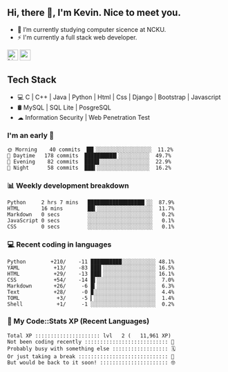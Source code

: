 ## Hi, there 👋, I'm Kevin. Nice to meet you.

- 🌱 I’m currently studying computer sicence at NCKU.
- ⚡ I'm currently a full stack web developer.

<a href="https://www.linkedin.com/in/kevin12686/"><img alt="LinkedIn" src="https://img.shields.io/badge/linkedin%20-%230077B5.svg?&style=for-the-badge&logo=linkedin&logoColor=white" height=25></a>
<a href="https://www.instagram.com/kevin12686/"><img src="https://img.shields.io/badge/instagram-3f729b?&style=for-the-badge&logo=instagram&logoColor=white" height=25></a>

## Tech Stack

* 💻 C | C++ | Java | Python | Html | Css | Django | Bootstrap | Javascript
* 🛢️ MySQL | SQL Lite | PosgreSQL
* ☁ Information Security | Web Penetration Test

### I'm an early 🐤

<!-- early_bird start -->

```text
🌞 Morning    40 commits  ██▎░░░░░░░░░░░░░░░░░░  11.2%
🌆 Daytime   178 commits  ██████████▍░░░░░░░░░░  49.7%
🌃 Evening    82 commits  ████▊░░░░░░░░░░░░░░░░  22.9%
🌙 Night      58 commits  ███▍░░░░░░░░░░░░░░░░░  16.2%
```

<!-- early_bird end -->

### 📊 Weekly development breakdown

<!-- code_time start -->

```text
Python     2 hrs 7 mins   ██████████████████▍░░  87.9%
HTML       16 mins        ██▍░░░░░░░░░░░░░░░░░░  11.7%
Markdown   0 secs         ░░░░░░░░░░░░░░░░░░░░░   0.2%
JavaScript 0 secs         ░░░░░░░░░░░░░░░░░░░░░   0.1%
CSS        0 secs         ░░░░░░░░░░░░░░░░░░░░░   0.1%
```

<!-- code_time end -->

### 💻 Recent coding in languages

<!-- code_diff start -->

```text
Python        +210/    -11 ██████████░░░░░░░░░░░ 48.1%
YAML           +13/    -83 ███▍░░░░░░░░░░░░░░░░░ 16.5%
HTML           +29/    -13 ███▍░░░░░░░░░░░░░░░░░ 16.1%
CSS            +54/    -14 █▍░░░░░░░░░░░░░░░░░░░  7.0%
Markdown       +26/     -6 █▎░░░░░░░░░░░░░░░░░░░  6.3%
Text           +28/     -0 ▉░░░░░░░░░░░░░░░░░░░░  4.4%
TOML            +3/     -5 ▎░░░░░░░░░░░░░░░░░░░░  1.4%
Shell           +1/     -1 ░░░░░░░░░░░░░░░░░░░░░  0.2%
```

<!-- code_diff end -->

### 🧰 My Code::Stats XP (Recent Languages)

<!-- codestats start -->

```text
Total XP ::::::::::::::::::::: lvl   2 (   11,961 XP) 
Not been coding recently ::::::::::::::::::::::::::: 🙈
Probably busy with something else :::::::::::::::::: 🗓
Or just taking a break ::::::::::::::::::::::::::::: 🌴
But would be back to it soon! :::::::::::::::::::::: 🤓
```

<!-- codestats end -->
